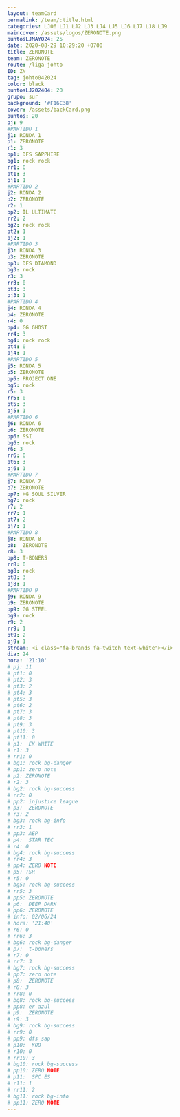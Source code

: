 ```yaml
---
layout: teamCard
permalink: /team/:title.html
categories: LJ06 LJ1 LJ2 LJ3 LJ4 LJ5 LJ6 LJ7 LJ8 LJ9 
maincover: /assets/logos/ZERONOTE.png
puntosLJMAYO24: 25
date: 2020-08-29 10:29:20 +0700
title: ZERONOTE
team: ZERONOTE
route: /liga-johto
ID: ZN
tag: johto042024
color: black
puntosLJ202404: 20
grupo: sur
background: '#F16C38'
cover: /assets/backCard.png
puntos: 20
pj: 9
#PARTIDO 1
j1: RONDA 1
p1: ZERONOTE
r1: 3
pp1: DFS SAPPHIRE
bg1: rock rock
rr1: 0
pt1: 3
pj1: 1
#PARTIDO 2
j2: RONDA 2
p2: ZERONOTE
r2: 1
pp2: IL ULTIMATE
rr2: 2
bg2: rock rock
pt2: 1
pj2: 1
#PARTIDO 3
j3: RONDA 3
p3: ZERONOTE 
pp3: DFS DIAMOND
bg3: rock
r3: 3
rr3: 0
pt3: 3
pj3: 1
#PARTIDO 4
j4: RONDA 4
p4: ZERONOTE
r4: 0
pp4: GG GHOST
rr4: 3 
bg4: rock rock
pt4: 0
pj4: 1 
#PARTIDO 5
j5: RONDA 5
p5: ZERONOTE
pp5: PROJECT ONE
bg5: rock 
r5: 3
rr5: 0
pt5: 3
pj5: 1
#PARTIDO 6
j6: RONDA 6
p6: ZERONOTE
pp6: SSI
bg6: rock 
r6: 3
rr6: 0
pt6: 3
pj6: 1
#PARTIDO 7
j7: RONDA 7
p7: ZERONOTE
pp7: HG SOUL SILVER
bg7: rock 
r7: 2
rr7: 1
pt7: 2
pj7: 1
#PARTIDO 8
j8: RONDA 8
p8:  ZERONOTE
r8: 3
pp8: T-BONERS
rr8: 0
bg8: rock 
pt8: 3
pj8: 1
#PARTIDO 9
j9: RONDA 9
p9: ZERONOTE 
pp9: GG STEEL
bg9: rock
r9: 2
rr9: 1
pt9: 2
pj9: 1
stream: <i class="fa-brands fa-twitch text-white"></i>
dia: 24
hora: '21:10'
# pj: 11
# pt1: 0
# pt2: 3
# pt3: 2
# pt4: 3
# pt5: 3
# pt6: 2
# pt7: 3
# pt8: 3
# pt9: 3
# pt10: 3
# pt11: 0
# p1:  EK WHITE
# r1: 3
# rr1: 0 
# bg1: rock bg-danger
# pp1: zero note
# p2: ZERONOTE
# r2: 3
# bg2: rock bg-success
# rr2: 0
# pp2: injustice league
# p3:  ZERONOTE
# r3: 2
# bg3: rock bg-info
# rr3: 1
# pp3: AEP
# p4:  STAR TEC
# r4: 0
# bg4: rock bg-success
# rr4: 3
# pp4: ZERO NOTE
# p5: TSR
# r5: 0
# bg5: rock bg-success
# rr5: 3
# pp5: ZERONOTE
# p6:  DEEP DARK
# pp6: ZERONOTE
# info: 02/06/24
# hora: '21:40'
# r6: 0
# rr6: 3
# bg6: rock bg-danger
# p7:  t-boners
# r7: 0
# rr7: 3
# bg7: rock bg-success
# pp7: zero note
# p8:  ZERONOTE
# r8: 3
# rr8: 0
# bg8: rock bg-success
# pp8: er azul
# p9:  ZERONOTE
# r9: 3
# bg9: rock bg-success
# rr9: 0
# pp9: dfs sap
# p10:  KOD
# r10: 0
# rr10: 3
# bg10: rock bg-success
# pp10: ZERO NOTE
# p11:  SPC ES
# r11: 1
# rr11: 2
# bg11: rock bg-info
# pp11: ZERO NOTE
---
```



